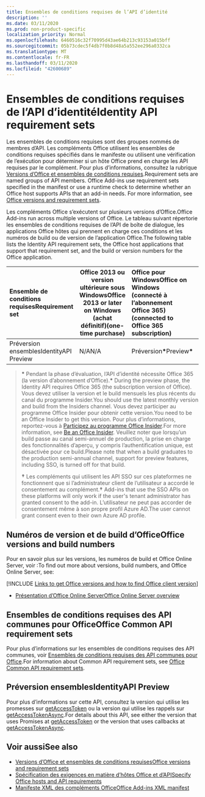```yaml
---
title: Ensembles de conditions requises de l’API d’identité
description: ''
ms.date: 03/11/2020
ms.prod: non-product-specific
localization_priority: Normal
ms.openlocfilehash: 6460516c32f70995d43ae64b213c93153a015bff
ms.sourcegitcommit: 05b73cdec5f4db7f0b8d48a5a552ee296a0332ca
ms.translationtype: MT
ms.contentlocale: fr-FR
ms.lasthandoff: 03/11/2020
ms.locfileid: "42600689"
---
```

# <a name="identity-api-requirement-sets"></a><span data-ttu-id="c3a94-102">Ensembles de conditions requises de l’API d’identité</span><span class="sxs-lookup"><span data-stu-id="c3a94-102">Identity API requirement sets</span></span>

<span data-ttu-id="c3a94-p101">Les ensembles de conditions requises sont des groupes nommés de membres d’API. Les compléments Office utilisent les ensembles de conditions requises spécifiés dans le manifeste ou utilisent une vérification de l’exécution pour déterminer si un hôte Office prend en charge les API requises par le complément. Pour plus d’informations, consultez la rubrique [Versions d’Office et ensembles de conditions requises](../../develop/office-versions-and-requirement-sets.md).</span><span class="sxs-lookup"><span data-stu-id="c3a94-p101">Requirement sets are named groups of API members. Office Add-ins use requirement sets specified in the manifest or use a runtime check to determine whether an Office host supports APIs that an add-in needs. For more information, see [Office versions and requirement sets](../../develop/office-versions-and-requirement-sets.md).</span></span>

<span data-ttu-id="c3a94-106">Les compléments Office s’exécutent sur plusieurs versions d’Office.</span><span class="sxs-lookup"><span data-stu-id="c3a94-106">Office Add-ins run across multiple versions of Office.</span></span> <span data-ttu-id="c3a94-107">Le tableau suivant répertorie les ensembles de conditions requises de l’API de boîte de dialogue, les applications Office hôtes qui prennent en charge ces conditions et les numéros de build ou de version de l’application Office.</span><span class="sxs-lookup"><span data-stu-id="c3a94-107">The following table lists the Identity API requirement sets, the Office host applications that support that requirement set, and the build or version numbers for the Office application.</span></span>

|  <span data-ttu-id="c3a94-108">Ensemble de conditions requises</span><span class="sxs-lookup"><span data-stu-id="c3a94-108">Requirement set</span></span>  | <span data-ttu-id="c3a94-109">Office 2013 ou version ultérieure sous Windows</span><span class="sxs-lookup"><span data-stu-id="c3a94-109">Office 2013 or later on Windows</span></span><br><span data-ttu-id="c3a94-110">(achat définitif)</span><span class="sxs-lookup"><span data-stu-id="c3a94-110">(one-time purchase)</span></span> | <span data-ttu-id="c3a94-111">Office pour Windows</span><span class="sxs-lookup"><span data-stu-id="c3a94-111">Office on Windows</span></span><br><span data-ttu-id="c3a94-112">(connecté à l’abonnement Office 365)</span><span class="sxs-lookup"><span data-stu-id="c3a94-112">(connected to Office 365 subscription)</span></span> |  <span data-ttu-id="c3a94-113">Office sur iPad</span><span class="sxs-lookup"><span data-stu-id="c3a94-113">Office on iPad</span></span><br><span data-ttu-id="c3a94-114">(connecté à l’abonnement Office 365)</span><span class="sxs-lookup"><span data-stu-id="c3a94-114">(connected to Office 365 subscription)</span></span>  |  <span data-ttu-id="c3a94-115">Office sur Mac</span><span class="sxs-lookup"><span data-stu-id="c3a94-115">Office on Mac</span></span><br><span data-ttu-id="c3a94-116">(connecté à l’abonnement Office 365)</span><span class="sxs-lookup"><span data-stu-id="c3a94-116">(connected to Office 365 subscription)</span></span>  | <span data-ttu-id="c3a94-117">Office sur le web</span><span class="sxs-lookup"><span data-stu-id="c3a94-117">Office on the web</span></span>  | <span data-ttu-id="c3a94-118">SharePoint Online</span><span class="sxs-lookup"><span data-stu-id="c3a94-118">SharePoint Online</span></span> | <span data-ttu-id="c3a94-119">OneDrive.com</span><span class="sxs-lookup"><span data-stu-id="c3a94-119">OneDrive.com</span></span> |<span data-ttu-id="c3a94-120">Outlook.com et Exchange Online</span><span class="sxs-lookup"><span data-stu-id="c3a94-120">Outlook.com & Exchange Online</span></span>|
|:-----|-----|:-----|:-----|:-----|:-----|:-----|:-----|:-----|
| <span data-ttu-id="c3a94-121">Préversion ensembles</span><span class="sxs-lookup"><span data-stu-id="c3a94-121">IdentityAPI Preview</span></span>  | <span data-ttu-id="c3a94-122">N/A</span><span class="sxs-lookup"><span data-stu-id="c3a94-122">N/A</span></span> | <span data-ttu-id="c3a94-123">Préversion<b>\*</b></span><span class="sxs-lookup"><span data-stu-id="c3a94-123">Preview<b>\*</b></span></span> | <span data-ttu-id="c3a94-124">Bientôt disponible</span><span class="sxs-lookup"><span data-stu-id="c3a94-124">Coming soon</span></span> | <span data-ttu-id="c3a94-125">Préversion<b>\*</b></span><span class="sxs-lookup"><span data-stu-id="c3a94-125">Preview<b>\*</b></span></span> | <span data-ttu-id="c3a94-126">Aperçu<b>\* &#8224;</b></span><span class="sxs-lookup"><span data-stu-id="c3a94-126">Preview<b>\*&#8224;</b></span></span> | <span data-ttu-id="c3a94-127">Aperçu<b>\* &#8224;</b></span><span class="sxs-lookup"><span data-stu-id="c3a94-127">Preview<b>\*&#8224;</b></span></span>| <span data-ttu-id="c3a94-128">Bientôt disponible</span><span class="sxs-lookup"><span data-stu-id="c3a94-128">Coming soon</span></span> | <span data-ttu-id="c3a94-129">Bientôt disponible</span><span class="sxs-lookup"><span data-stu-id="c3a94-129">Coming soon</span></span> |

> <span data-ttu-id="c3a94-130">**&#42;** Pendant la phase d’évaluation, l’API d’identité nécessite Office 365 (la version d’abonnement d’Office).</span><span class="sxs-lookup"><span data-stu-id="c3a94-130">**&#42;** During the preview phase, the Identity API requires Office 365 (the subscription version of Office).</span></span> <span data-ttu-id="c3a94-131">Vous devez utiliser la version et le build mensuels les plus récents du canal du programme Insider.</span><span class="sxs-lookup"><span data-stu-id="c3a94-131">You should use the latest monthly version and build from the Insiders channel.</span></span> <span data-ttu-id="c3a94-132">Vous devez participer au programme Office Insider pour obtenir cette version.</span><span class="sxs-lookup"><span data-stu-id="c3a94-132">You need to be an Office Insider to get this version.</span></span> <span data-ttu-id="c3a94-133">Pour plus d’informations, reportez-vous à [Participez au programme Office Insider](https://products.office.com/office-insider?tab=tab-1).</span><span class="sxs-lookup"><span data-stu-id="c3a94-133">For more information, see [Be an Office Insider](https://products.office.com/office-insider?tab=tab-1).</span></span> <span data-ttu-id="c3a94-134">Veuillez noter que lorsqu’un build passe au canal semi-annuel de production, la prise en charge des fonctionnalités d’aperçu, y compris l’authentification unique, est désactivée pour ce build.</span><span class="sxs-lookup"><span data-stu-id="c3a94-134">Please note that when a build graduates to the production semi-annual channel, support for preview features, including SSO, is turned off for that build.</span></span>
>
> <span data-ttu-id="c3a94-135">**&#8224;** Les compléments qui utilisent les API SSO sur ces plateformes ne fonctionnent que si l’administrateur client de l’utilisateur a accordé le consentement au complément.</span><span class="sxs-lookup"><span data-stu-id="c3a94-135">**&#8224;** Add-ins that use the SSO APIs on these platforms will only work if the user's tenant administrator has granted consent to the add-in.</span></span> <span data-ttu-id="c3a94-136">L’utilisateur ne peut pas accorder de consentement même à son propre profil Azure AD.</span><span class="sxs-lookup"><span data-stu-id="c3a94-136">The user cannot grant consent even to their own Azure AD profile.</span></span>

## <a name="office-versions-and-build-numbers"></a><span data-ttu-id="c3a94-137">Numéros de version et de build d’Office</span><span class="sxs-lookup"><span data-stu-id="c3a94-137">Office versions and build numbers</span></span>

<span data-ttu-id="c3a94-138">Pour en savoir plus sur les versions, les numéros de build et Office Online Server, voir :</span><span class="sxs-lookup"><span data-stu-id="c3a94-138">To find out more about versions, build numbers, and Office Online Server, see:</span></span>

[!INCLUDE [Links to get Office versions and how to find Office client version](../../includes/links-get-office-versions-builds.md)]
- [<span data-ttu-id="c3a94-139">Présentation d’Office Online Server</span><span class="sxs-lookup"><span data-stu-id="c3a94-139">Office Online Server overview</span></span>](/officeonlineserver/office-online-server-overview)

## <a name="office-common-api-requirement-sets"></a><span data-ttu-id="c3a94-140">Ensembles de conditions requises des API communes pour Office</span><span class="sxs-lookup"><span data-stu-id="c3a94-140">Office Common API requirement sets</span></span>

<span data-ttu-id="c3a94-141">Pour plus d’informations sur les ensembles de conditions requises des API communes, voir [Ensembles de conditions requises des API communes pour Office](office-add-in-requirement-sets.md).</span><span class="sxs-lookup"><span data-stu-id="c3a94-141">For information about Common API requirement sets, see [Office Common API requirement sets](office-add-in-requirement-sets.md).</span></span>

## <a name="identityapi-preview"></a><span data-ttu-id="c3a94-142">Préversion ensembles</span><span class="sxs-lookup"><span data-stu-id="c3a94-142">IdentityAPI Preview</span></span>

<span data-ttu-id="c3a94-143">Pour plus d’informations sur cette API, consultez la version qui utilise les promesses sur [getAccessToken](/javascript/api/office-runtime/officeruntime.auth#getaccesstoken-options-) ou la version qui utilise les rappels sur [getAccessTokenAsync](/javascript/api/office/office.auth#getaccesstokenasync-options--callback-).</span><span class="sxs-lookup"><span data-stu-id="c3a94-143">For details about this API, see either the version that uses Promises at [getAccessToken](/javascript/api/office-runtime/officeruntime.auth#getaccesstoken-options-) or the version that uses callbacks at [getAccessTokenAsync](/javascript/api/office/office.auth#getaccesstokenasync-options--callback-).</span></span>

## <a name="see-also"></a><span data-ttu-id="c3a94-144">Voir aussi</span><span class="sxs-lookup"><span data-stu-id="c3a94-144">See also</span></span>

- [<span data-ttu-id="c3a94-145">Versions d’Office et ensembles de conditions requises</span><span class="sxs-lookup"><span data-stu-id="c3a94-145">Office versions and requirement sets</span></span>](../../develop/office-versions-and-requirement-sets.md)
- [<span data-ttu-id="c3a94-146">Spécification des exigences en matière d’hôtes Office et d’API</span><span class="sxs-lookup"><span data-stu-id="c3a94-146">Specify Office hosts and API requirements</span></span>](../../develop/specify-office-hosts-and-api-requirements.md)
- [<span data-ttu-id="c3a94-147">Manifeste XML des compléments Office</span><span class="sxs-lookup"><span data-stu-id="c3a94-147">Office Add-ins XML manifest</span></span>](../../develop/add-in-manifests.md)
